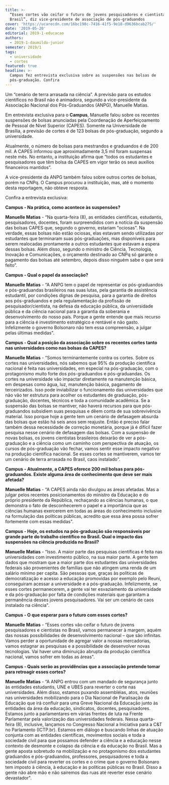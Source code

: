 ```yaml
---
title: >-
  “Esses cortes vão ceifar o futuro de jovens pesquisadores e cientistas no
  Brasil”, diz vice-presidente de associação de pós-graduandos
cover: 'https://ucarecdn.com/16bc198c-7416-41f5-9e18-d9636bcab275/'
date: '2019-05-20'
editorial: 2019-1-educacao
authors:
  - 2019-1-daumildo-junior
semester: 2019/1
tags:
  - universidade
  - cortes
featured: true
headline: >-
  Campus fez entrevista exclusiva sobre as suspensões nas bolsas de
  pós-graduação. Confira
---
```

Um “cenário de terra arrasada na ciência”. A previsão para os estudos científicos no Brasil não é animadora, segundo a vice-presidente da Associação Nacional dos Pós-Graduandos (ANPG), Manuelle Matias.

Em entrevista exclusiva para o **Campus**, Manuelle falou sobre os recentes suspensões de bolsas anunciadas pela Coordenação de Aperfeiçoamento de Pessoal de Nível Superior (CAPES). Somente na Universidade de Brasília, a previsão de cortes é de 123 bolsas de pós-graduação, segundo a universidade. 

Atualmente, o número de bolsas para mestrandos e graduandos é de 200 mil. A CAPES informou que aproximadamente 3,5 mil foram suspensas neste mês. No entanto, a instituição afirma que “todos os estudantes e pesquisadores que têm bolsa da CAPES em vigor terão os seus auxílios financeiros mantidos”.

A vice-presidente da ANPG também falou sobre outros cortes de bolsas, porém na CNPq.  O Campus procurou a instituição, mas, até o momento desta reportagem, não obteve resposta.

Confira a entrevista exclusiva:

**Campus - Na prática, como acontece às suspensões?**

**Manuelle Matias** - “Na quarta-feira (8), as entidades científicas, estudantis, pesquisadores, docentes, foram surpreendidos com a notícia da suspensão das bolsas CAPES que, segundo o governo, estariam "ociosas". Na verdade, essas bolsas não estão ociosas, elas estavam sendo utilizadas por estudantes que terminaram suas pós-graduações, mas disponíveis para serem realocadas prontamente a outros estudantes que estavam a espera dessas bolsas. Além disso, segundo o ministro de Ciência, Tecnologia, Inovação e Comunicações, o orçamento destinado ao CNPq só garante o pagamento das bolsas até setembro, depois disso ninguém sabe o que será feito”.



**Campus - Qual o papel da associação?**

**Manuelle Matias** - “A ANPG tem o papel de representar os pós-graduandos e pós-graduandas brasileiros nas suas lutas, pela garantia de assistência estudantil, por condições dignas de pesquisa, para a garantia de direitos aos pós-graduandos e pela regulamentação da profissão de pesquisador/cientista, na defesa da educação pública, da universidade pública e da ciência nacional para a garantia da soberania e desenvolvimento do nosso país. Porque a gente entende que mais recurso para a ciência é investimento estratégico e rentável e não gasto. Infelizmente o governo Bolsonaro não tem essa compreensão, a julgar pelas últimas medidas".



**Campus - Qual a posição da associação sobre os recentes cortes tanto nas universidades como nas bolsas da CAPES?**

**Manuelle Matias** - “Somos terminantemente contra os cortes. Sobre os cortes nas universidades, nós sabemos que 95% da produção científica nacional é feita nas universidades, em especial na pós-graduação, com o protagonismo muito forte dos pós-graduandos e pós-graduandas. Os cortes na universidade vão impactar diretamente na manutenção básica, em despesas como água, luz, manutenção básica, pagamento de terceirizados. Isso pode inviabilizar o funcionamento das universidades que não vão ter estrutura para acolher os estudantes de graduação, pós-graduação, docentes, técnicos e toda a comunidade acadêmica. Se a suspensão das bolsas se mantiver, não haverá recursos para que pós-graduandos subsidiem suas pesquisas e dêem conta de sua sobrevivência material. Isso porque hoje a gente tem um cenário de defasagem absurda das bolsas que estão há seis anos sem reajuste. Então é preciso falar também dessa necessidade de correção monetária, porque já é difícil fazer pesquisa nesse cenário de defasagem das bolsas. Com a suspensão de novas bolsas, os jovens cientistas brasileiros deixarão de ver a pós-graduação e a ciência como um caminho com perspectiva de atuação, os cursos de pós-graduação vão fechar, vamos sentir esse impacto negativo na produção científica nacional. Se esses cortes se mantiverem, vamos ter um cenário de terra arrasada no Brasil, caos instalado".



**Campus - Atualmente, a CAPES oferece 200 mil bolsas para pós-graduandos. Existe alguma área de conhecimento que deve ser mais afetada?**

**Manuelle Matias** - “A CAPES ainda não divulgou as áreas afetadas. Mas a julgar pelos recentes posicionamentos do ministro da Educação e do próprio presidente da República, rechaçando as ciências humanas, o que demonstra o fato de desconhecerem o papel e a importância que as ciências humanas exercerem em todas as áreas do conhecimento inclusive na formulação das políticas públicas, acredito que essa área possa sofrer fortemente com essas medidas".



**Campus - Hoje, os estudos na pós-graduação são responsáveis por grande parte do trabalho científico no Brasil. Qual o impacto das suspensões na ciência produzida no Brasil?**

**Manuelle Matias** - “Isso. A maior parte das pesquisas científicas é feita nas universidades com investimento público, na sua maior parte. A gente tem dados que mostram que a maior parte dos estudantes das universidades federais são provenientes de famílias que não atingem uma renda de um salário mínimo per capita. São pessoas que, graças às políticas de democratização e acesso a educação promovidas por exemplo pelo Reuni, conseguiram acessar a universidade e a pós-graduação. Infelizmente, se esses cortes permanecerem, a gente vai ter esvaziamento da universidade e da pós-graduação por falta de condições materiais que garantam a permanência desses jovens pesquisadores. Vai ser um cenário de caos instalado na ciência".



**Campus - O que esperar para o futuro com esses cortes?**

**Manuelle Matias** - “Esses cortes vão ceifar o futuro de jovens pesquisadores e cientistas no Brasil, vamos permanecer à margem, aquém das nossas possibilidades de desenvolvimento nacional – que são infinitas. Vamos perder a oportunidade de agregar valor a nossas mercadorias, vamos estagnar as pesquisas e a possibilidade de desenvolver novas tecnologias. Vai haver uma diminuição abrupta da produção científica nacional, vamos sofrer em todas as áreas".



**Campus - Quais serão as providências que a associação pretende tomar para retroagir esses cortes?**

**Manuelle Matias** -  “A ANPG entrou com um mandado de segurança junto às entidades estudantis, UNE e UBES para reverter o corte nas universidades. Além disso, estamos puxando assembléias, atos, reuniões nas universidades mobilizando para o Dia Nacional de Paralisação da Educação que irá confluir para uma Greve Nacional da Educação junto às entidades da área da educação, sindicatos, docentes, pesquisadores. Estamos junto a parlamentares em várias frentes de luta na Frente Parlamentar pela valorização das universidades federais. Nessa quarta-feira (8), inclusive, lançamos no Congresso Nacional a Iniciativa para a C&T no Parlamento (ICTP.br). Estamos em diálogo e buscando linhas de atuação conjunta com as entidades científicas, movimentos sociais e toda a sociedade civil para que possamos defender a ciência e a educação nesse contexto de desmonte e colapso da ciência e da educação no Brasil. Mas a gente aposta sobretudo na mobilização e no protagonismo dos estudantes graduandos e pós-graduandos, professores, pesquisadores e toda a sociedade civil para reverter os cortes e o crime que o governo Bolsonaro tem imposto à ciência, à educação e às políticas públicas no Brasil. Disso a gente não abre mão e não sairemos das ruas até reverter esse cenário devastador".
